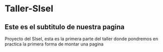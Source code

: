 # Taller-SIseI
## Este es el subtitulo de nuestra pagina
Proyecto del SIseI, esta es la primera parte del taller donde pondremos en practica la primera forma de montar una pagina
